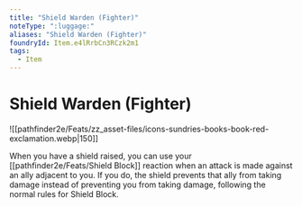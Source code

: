 ```yaml
---
title: "Shield Warden (Fighter)"
noteType: ":luggage:"
aliases: "Shield Warden (Fighter)"
foundryId: Item.e4lRrbCn3RCzk2m1
tags:
  - Item
---
```


# Shield Warden (Fighter)
![[pathfinder2e/Feats/zz_asset-files/icons-sundries-books-book-red-exclamation.webp|150]]

When you have a shield raised, you can use your [[pathfinder2e/Feats/Shield Block]] reaction when an attack is made against an ally adjacent to you. If you do, the shield prevents that ally from taking damage instead of preventing you from taking damage, following the normal rules for Shield Block.
